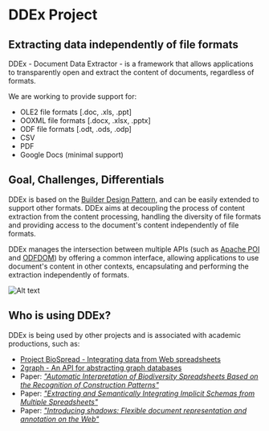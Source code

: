 # DDEx Project

## Extracting data independently of file formats

DDEx - Document Data Extractor - is a framework that allows  applications to transparently open and extract the content of documents, regardless of formats.

We are working to provide support for:

* OLE2 file formats [.doc, .xls, .ppt]
* OOXML file formats [.docx, .xlsx, .pptx]
* ODF file formats [.odt, .ods, .odp]
* CSV
* PDF
* Google Docs (minimal support)

## Goal, Challenges, Differentials

DDEx is based on the [Builder Design Pattern](http://en.wikipedia.org/wiki/Builder_pattern), and can be easily extended to support other formats.
DDEx aims at decoupling the process of content extraction from the content processing, handling the diversity of file formats and providing access to the document's content independently of file formats.

DDEx manages the intersection between multiple APIs (such as [Apache POI](http://poi.apache.org/) and [ODFDOM](http://incubator.apache.org/odftoolkit/)) by offering a common interface, allowing applications to use document's content in other contexts, encapsulating and performing the extraction independently of formats.


![Alt text](http://www.lis.ic.unicamp.br/~matheus/misc/ddexa.png)


## Who is using DDEx?

DDEx is being used by other projects and is associated with academic productions, such as:

* [Project BioSpread - Integrating data from Web spreadsheets](http://purl.org/biospread/)
* [2graph - An API for abstracting graph databases](http://github.com/matheusmota/ddex)
* Paper: [_"Automatic Interpretation of Biodiversity Spreadsheets Based on the Recognition of Construction Patterns"_](http://dx.doi.org/10.5220/0004898200570068)
* Paper: [_"Extracting and Semantically Integrating Implicit Schemas from Multiple Spreadsheets"_](http://seer.lcc.ufmg.br/index.php/jidm/article/view/220)
* Paper: [_"Introducing shadows: Flexible document representation and annotation on the Web"_](http://dx.doi.org/10.1109/ICDEW.2013.6547416)